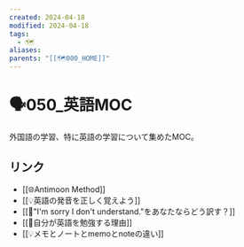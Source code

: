 ```yaml
---
created: 2024-04-18
modified: 2024-04-18
tags:
  - 🗺️
aliases: 
parents: "[[🗺️000_HOME]]"
---
```

# 🗣050_英語MOC
外国語の学習、特に英語の学習について集めたMOC。

## リンク
- [[🌐Antimoon Method]]
- [[💡英語の発音を正しく覚えよう]]
- [[💭"I'm sorry I don't understand."をあなたならどう訳す？]]
- [[💭自分が英語を勉強する理由]]
- [[💡メモとノートとmemoとnoteの違い]]